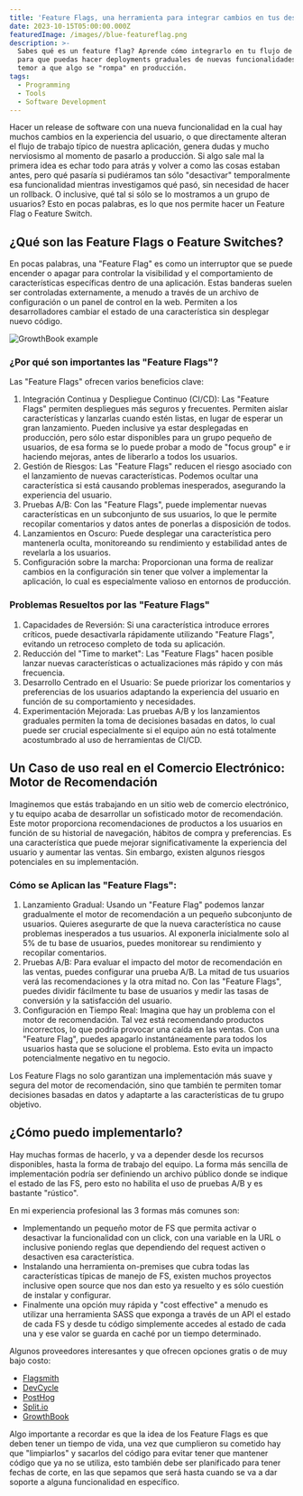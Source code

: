 ```yaml
---
title: 'Feature Flags, una herramienta para integrar cambios en tus desarrollos'
date: 2023-10-15T05:00:00.000Z
featuredImage: /images//blue-featureflag.png
description: >-
  Sabes qué es un feature flag? Aprende cómo integrarlo en tu flujo de trabajo
  para que puedas hacer deployments graduales de nuevas funcionalidades sin
  temor a que algo se "rompa" en producción.
tags:
  - Programming
  - Tools
  - Software Development
---
```


Hacer un release de software con una nueva funcionalidad en la cual hay muchos cambios en la experiencia del usuario, o que directamente alteran el flujo de trabajo típico de nuestra aplicación, genera dudas y mucho nerviosismo al momento de pasarlo a producción.  Si algo sale mal la primera idea es echar todo para atrás y volver a como las cosas estaban antes, pero qué pasaría si pudiéramos tan sólo "desactivar" temporalmente esa funcionalidad mientras investigamos qué pasó, sin necesidad de hacer un rollback.  O inclusive, qué tal si sólo se lo mostramos a un grupo de usuarios?  Esto en pocas palabras, es lo que nos permite hacer un Feature Flag o Feature Switch.

## ¿Qué son las Feature Flags o Feature Switches?

En pocas palabras, una "Feature Flag" es como un interruptor que se puede encender o apagar para controlar la visibilidad y el comportamiento de características específicas dentro de una aplicación. Estas banderas suelen ser controladas externamente, a menudo a través de un archivo de configuración o un panel de control en la web. Permiten a los desarrolladores cambiar el estado de una característica sin desplegar nuevo código.

![GrowthBook example](/images//feature-flags-mock.png "Ejemplo de un panel de control de FS")

### ¿Por qué son importantes las "Feature Flags"?

Las "Feature Flags" ofrecen varios beneficios clave:

1. Integración Continua y Despliegue Continuo (CI/CD): Las "Feature Flags" permiten despliegues más seguros y frecuentes. Permiten aislar características y lanzarlas cuando estén listas, en lugar de esperar un gran lanzamiento.  Pueden inclusive ya estar desplegadas en producción, pero sólo estar disponibles para un grupo pequeño de usuarios, de esa forma se lo puede probar a modo de "focus group" e ir haciendo mejoras, antes de liberarlo a todos los usuarios.
2. Gestión de Riesgos: Las "Feature Flags" reducen el riesgo asociado con el lanzamiento de nuevas características. Podemos ocultar una característica si está causando problemas inesperados, asegurando la experiencia del usuario.
3. Pruebas A/B: Con las "Feature Flags", puede implementar nuevas características en un subconjunto de sus usuarios, lo que le permite recopilar comentarios y datos antes de ponerlas a disposición de todos.
4. Lanzamientos en Oscuro: Puede desplegar una característica pero mantenerla oculta, monitoreando su rendimiento y estabilidad antes de revelarla a los usuarios.
5. Configuración sobre la marcha: Proporcionan una forma de realizar cambios en la configuración sin tener que volver a implementar la aplicación, lo cual es especialmente valioso en entornos de producción.

### Problemas Resueltos por las "Feature Flags"

1. Capacidades de Reversión: Si una característica introduce errores críticos, puede desactivarla rápidamente utilizando "Feature Flags", evitando un retroceso completo de toda su aplicación.
2. Reducción del "Time to market": Las "Feature Flags" hacen posible lanzar nuevas características o actualizaciones más rápido y con más frecuencia.
3. Desarrollo Centrado en el Usuario: Se puede priorizar los comentarios y preferencias de los usuarios adaptando la experiencia del usuario en función de su comportamiento y necesidades.
4. Experimentación Mejorada: Las pruebas A/B y los lanzamientos graduales permiten la toma de decisiones basadas en datos, lo cual puede ser crucial especialmente si el equipo aún no está totalmente acostumbrado al uso de herramientas de CI/CD.

## Un Caso de uso real en el Comercio Electrónico: Motor de Recomendación

Imaginemos que estás trabajando en un sitio web de comercio electrónico, y tu equipo acaba de desarrollar un sofisticado motor de recomendación. Este motor proporciona recomendaciones de productos a los usuarios en función de su historial de navegación, hábitos de compra y preferencias. Es una característica que puede mejorar significativamente la experiencia del usuario y aumentar las ventas. Sin embargo, existen algunos riesgos potenciales en su implementación.

### Cómo se Aplican las "Feature Flags":

1. Lanzamiento Gradual: Usando un "Feature Flag" podemos lanzar gradualmente el motor de recomendación a un pequeño subconjunto de usuarios. Quieres asegurarte de que la nueva característica no cause problemas inesperados a tus usuarios. Al exponerla inicialmente solo al 5% de tu base de usuarios, puedes monitorear su rendimiento y recopilar comentarios.
2. Pruebas A/B: Para evaluar el impacto del motor de recomendación en las ventas, puedes configurar una prueba A/B. La mitad de tus usuarios verá las recomendaciones y la otra mitad no. Con las "Feature Flags", puedes dividir fácilmente tu base de usuarios y medir las tasas de conversión y la satisfacción del usuario.
3. Configuración en Tiempo Real: Imagina que hay un problema con el motor de recomendación. Tal vez está recomendando productos incorrectos, lo que podría provocar una caída en las ventas. Con una "Feature Flag", puedes apagarlo instantáneamente para todos los usuarios hasta que se solucione el problema. Esto evita un impacto potencialmente negativo en tu negocio.

Los Feature Flags no solo garantizan una implementación más suave y segura del motor de recomendación, sino que también te permiten tomar decisiones basadas en datos y adaptarte a las características de tu grupo objetivo.

## ¿Cómo puedo implementarlo?

Hay muchas formas de hacerlo, y va a depender desde los recursos disponibles, hasta la forma de trabajo del equipo.  La forma más sencilla de implementación podría ser definiendo un archivo público donde se indique el estado de las FS, pero esto no habilita el uso de pruebas A/B y es bastante "rústico".

En mi experiencia profesional las 3 formas más comunes son:

* Implementando un pequeño motor de FS que permita activar o desactivar la funcionalidad con un click, con una variable en la URL o inclusive poniendo reglas que dependiendo del request activen o desactiven esa característica.
* Instalando una herramienta on-premises que cubra todas las características típicas de manejo de FS, existen muchos proyectos inclusive open source que nos dan esto ya resuelto y es sólo cuestión de instalar y configurar.
* Finalmente una opción muy rápida y "cost effective" a menudo es utilizar una herramienta SASS que exponga a través de un API el estado de cada FS y desde tu código simplemente accedes al estado de cada una y ese valor se guarda en caché por un tiempo determinado.

Algunos proveedores interesantes y que ofrecen opciones gratis o de muy bajo costo:

* [Flagsmith](https://www.flagsmith.com/ "Flagsmith")
* [DevCycle](https://devcycle.com/ "DevCycle")
* [PostHog](https://posthog.com/ "PostHog")
* [Split.io](https://www.split.io/ "Split.io")
* [GrowthBook](https://www.growthbook.io/ "GrowthBook")

Algo importante a recordar es que la idea de los Feature Flags es que deben tener un tiempo de vida, una vez que cumplieron su cometido hay que "limpiarlos" y sacarlos del código para evitar tener que mantener código que ya no se utiliza, esto también debe ser planificado para tener fechas de corte, en las que sepamos que será hasta cuando se va a dar soporte a alguna funcionalidad en específico.
